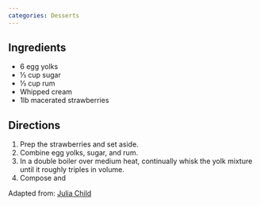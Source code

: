 ```yaml
---
categories: Desserts
---
```


## Ingredients

- 6 egg yolks
- &#8531; cup sugar
- &#8531; cup rum
- Whipped cream
- 1lb macerated strawberries
	
## Directions

1. Prep the strawberries and set aside.
2. Combine egg yolks, sugar, and rum.
3. In a double boiler over medium heat, continually whisk the yolk mixture until it roughly triples in volume.
4. Compose and

Adapted from: [Julia Child](http://www.epicurious.com/recipes/food/views/sabayon-with-strawberries-105472)